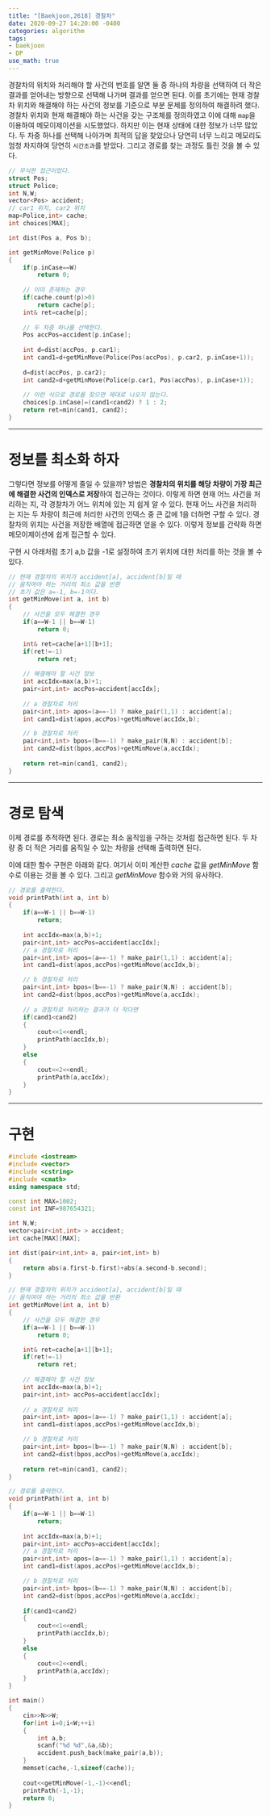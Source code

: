 ```yaml
---
title: "[Baekjoon,2618] 경찰차"
date: 2020-09-27 14:20:00 -0400
categories: algorithm 
tags:
- baekjoon 
- DP 
use_math: true
---
```


경찰차의 위치와 처리해야 할 사건의 번호를 알면 둘 중 하나의 차량을 선택하여 더 작은 결과를 얻어내는 방향으로 선택해 나가며 결과를 얻으면 된다. 
이를 초기에는 현재 경찰차 위치와 해결해야 하는 사건의 정보를 기준으로 부분 문제를 정의하여 해결하려 했다. 
경찰차 위치와 현재 해결해야 하는 사건을 갖는 구조체를 정의하였고 이에 대해 `map`을 이용하여 메모이제이션을 시도했었다. 
하지만 이는 현재 상태에 대한 정보가 너무 많았다. 
두 차중 하나를 선택해 나아가며 최적의 답을 찾았으나 당연히 너무 느리고 메모리도 엄청 차지하여 당연히 `시간초과`를 받았다. 
그리고 경로를 찾는 과정도 틀린 것을 볼 수 있다. 
```cpp
// 무식한 접근이었다. 
struct Pos;
struct Police;
int N,W;
vector<Pos> accident;
// car1 위치, car2 위치 
map<Police,int> cache;
int choices[MAX];

int dist(Pos a, Pos b);

int getMinMove(Police p)
{
    if(p.inCase==W)
        return 0;
    
    // 이미 존재하는 경우 
    if(cache.count(p)>0)
        return cache[p];
    int& ret=cache[p];
    
    // 두 차중 하나를 선택한다.
    Pos accPos=accident[p.inCase];
    
    int d=dist(accPos, p.car1);
    int cand1=d+getMinMove(Police(Pos(accPos), p.car2, p.inCase+1));
    
    d=dist(accPos, p.car2);
    int cand2=d+getMinMove(Police(p.car1, Pos(accPos), p.inCase+1));
    
    // 이런 식으로 경로를 찾으면 제대로 나오지 않는다. 
    choices[p.inCase]=(cand1<cand2) ? 1 : 2;
    return ret=min(cand1, cand2);
}
```

---

# 정보를 최소화 하자 
그렇다면 정보를 어떻게 줄일 수 있을까? 방법은 **경찰차의 위치를 해당 차량이 가장 최근에 해결한 사건의 인덱스로 저장**하여 접근하는 것이다. 
이렇게 하면 현재 어느 사건을 처리하는 지, 각 경찰차가 어느 위치에 있는 지 쉽게 알 수 있다. 
현재 어느 사건을 처리하는 지는 두 차량이 최근에 처리한 사건의 인덱스 중 큰 값에 1을 더하면 구할 수 있다. 
경찰차의 위치는 사건을 저장한 배열에 접근하면 얻을 수 있다. 
이렇게 정보를 간략화 하면 메모이제이션에 쉽게 접근할 수 있다.  

구현 시 아래처럼 초기 a,b 값을 -1로 설정하여 초기 위치에 대한 처리를 하는 것을 볼 수 있다. 
```cpp
// 현재 경찰차의 위치가 accident[a], accident[b]일 때 
// 움직여야 하는 거리의 최소 값을 반환 
// 초기 값은 a=-1, b=-1이다.
int getMinMove(int a, int b)
{
    // 사건을 모두 해결한 경우 
    if(a==W-1 || b==W-1)
        return 0;

    int& ret=cache[a+1][b+1];
    if(ret!=-1)
        return ret;
    
    // 해결해야 할 사건 정보  
    int accIdx=max(a,b)+1;
    pair<int,int> accPos=accident[accIdx];
    
    // a 경찰차로 처리 
    pair<int,int> apos=(a==-1) ? make_pair(1,1) : accident[a];
    int cand1=dist(apos,accPos)+getMinMove(accIdx,b);

    // b 경찰차로 처리 
    pair<int,int> bpos=(b==-1) ? make_pair(N,N) : accident[b];
    int cand2=dist(bpos,accPos)+getMinMove(a,accIdx);
    
    return ret=min(cand1, cand2);
}
```

---

# 경로 탐색 
이제 경로를 추적하면 된다. 경로는 최소 움직임을 구하는 것처럼 접근하면 된다. 
두 차량 중 더 적은 거리를 움직일 수 있는 차량을 선택해 출력하면 된다. 

이에 대한 함수 구현은 아래와 같다. 
여기서 이미 계산한 $cache$ 값을 $getMinMove$ 함수로 이용는 것을 볼 수 있다. 그리고 $getMinMove$ 함수와 거의 유사하다. 
```cpp
// 경로를 출력한다. 
void printPath(int a, int b)
{
    if(a==W-1 || b==W-1)
        return;
    
    int accIdx=max(a,b)+1;
    pair<int,int> accPos=accident[accIdx];
    // a 경찰차로 처리 
    pair<int,int> apos=(a==-1) ? make_pair(1,1) : accident[a];
    int cand1=dist(apos,accPos)+getMinMove(accIdx,b);

    // b 경찰차로 처리 
    pair<int,int> bpos=(b==-1) ? make_pair(N,N) : accident[b];
    int cand2=dist(bpos,accPos)+getMinMove(a,accIdx);
    
    // a 경찰차로 처리하는 결과가 더 작다면
    if(cand1<cand2)
    {
        cout<<1<<endl;
        printPath(accIdx,b);
    }
    else
    {
        cout<<2<<endl;
        printPath(a,accIdx);
    }
}
```

--- 

# 구현 
```cpp
#include <iostream>
#include <vector>
#include <cstring>
#include <cmath>
using namespace std;

const int MAX=1002;
const int INF=987654321;

int N,W;
vector<pair<int,int> > accident;
int cache[MAX][MAX];

int dist(pair<int,int> a, pair<int,int> b)
{
    return abs(a.first-b.first)+abs(a.second-b.second);
}

// 현재 경찰차의 위치가 accident[a], accident[b]일 때 
// 움직여야 하는 거리의 최소 값을 반환 
int getMinMove(int a, int b)
{
    // 사건을 모두 해결한 경우 
    if(a==W-1 || b==W-1)
        return 0;

    int& ret=cache[a+1][b+1];
    if(ret!=-1)
        return ret;
    
    // 해결해야 할 사건 정보  
    int accIdx=max(a,b)+1;
    pair<int,int> accPos=accident[accIdx];
    
    // a 경찰차로 처리 
    pair<int,int> apos=(a==-1) ? make_pair(1,1) : accident[a];
    int cand1=dist(apos,accPos)+getMinMove(accIdx,b);

    // b 경찰차로 처리 
    pair<int,int> bpos=(b==-1) ? make_pair(N,N) : accident[b];
    int cand2=dist(bpos,accPos)+getMinMove(a,accIdx);
    
    return ret=min(cand1, cand2);
}

// 경로를 출력한다. 
void printPath(int a, int b)
{
    if(a==W-1 || b==W-1)
        return;
    
    int accIdx=max(a,b)+1;
    pair<int,int> accPos=accident[accIdx];
    // a 경찰차로 처리 
    pair<int,int> apos=(a==-1) ? make_pair(1,1) : accident[a];
    int cand1=dist(apos,accPos)+getMinMove(accIdx,b);

    // b 경찰차로 처리 
    pair<int,int> bpos=(b==-1) ? make_pair(N,N) : accident[b];
    int cand2=dist(bpos,accPos)+getMinMove(a,accIdx);
    
    if(cand1<cand2)
    {
        cout<<1<<endl;
        printPath(accIdx,b);
    }
    else
    {
        cout<<2<<endl;
        printPath(a,accIdx);
    }
}

int main()
{
    cin>>N>>W;
    for(int i=0;i<W;++i)
    {
        int a,b;
        scanf("%d %d",&a,&b);
        accident.push_back(make_pair(a,b));
    }
    memset(cache,-1,sizeof(cache));
    
    cout<<getMinMove(-1,-1)<<endl;
    printPath(-1,-1);
    return 0;
}
```
